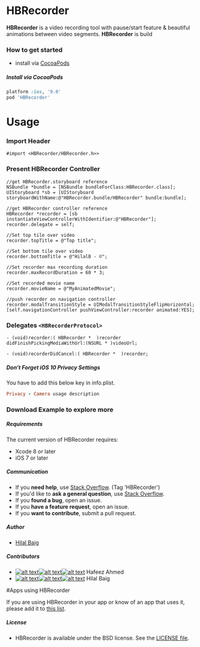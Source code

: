 # HBRecorder
**HBRecorder** is a video recording tool with pause/start feature & beautiful animations between video segments. **HBRecorder** is build

### How to get started
- install via [CocoaPods](http://cocoapods.org)


##### Install via CocoaPods

```ruby
platform :ios, '9.0'
pod 'HBRecorder'
```

# Usage

### Import Header
`#import <HBRecorder/HBRecorder.h>>`

### Present HBRecorder Controller

```objc
//get HBRecorder.storyboard reference
NSBundle *bundle = [NSBundle bundleForClass:HBRecorder.class];
UIStoryboard *sb = [UIStoryboard storyboardWithName:@"HBRecorder.bundle/HBRecorder" bundle:bundle];

//get HBRecorder controller reference
HBRecorder *recorder = [sb instantiateViewControllerWithIdentifier:@"HBRecorder"];
recorder.delegate = self;

//Set top tile over video
recorder.topTitle = @"Top title";

//Set bottom tile over video
recorder.bottomTitle = @"HilalB - ©";

//Set recorder max recording duration
recorder.maxRecordDuration = 60 * 3;

//Set recorded movie name
recorder.movieName = @"MyAnimatedMovie";

//push recorder on navigation controller
recorder.modalTransitionStyle = UIModalTransitionStyleFlipHorizontal;
[self.navigationController pushViewController:recorder animated:YES];
```

### Delegates `<HBRecorderProtocol>`
```objc
- (void)recorder:( HBRecorder *  )recorder  didFinishPickingMediaWithUrl:(NSURL * )videoUrl;

- (void)recorderDidCancel:( HBRecorder *  )recorder;
```

##### Don’t Forget iOS 10 Privacy Settings
You have to add this below key in info.plist.
```ruby
Privacy - Camera usage description
```
### Download Example to explore more



##### Requirements 
The current version of HBRecorder requires:
- Xcode 8 or later
- iOS 7 or later


##### Communication

- If you **need help**, use [Stack Overflow](http://stackoverflow.com/questions/tagged/hbrecorder). (Tag 'HBRecorder')
- If you'd like to **ask a general question**, use [Stack Overflow](http://stackoverflow.com/questions/tagged/hbrecorder).
- If you **found a bug**, open an issue.
- If you **have a feature request**, open an issue.
- If you **want to contribute**, submit a pull request.

##### Author
- [Hilal Baig](https://github.com/hilalbaig)


##### Contributors
- [![alt text][1.1]][1][![alt text][2.1]][2][![alt text][3.1]][3] Hafeez Ahmed 
- [![alt text][1.1]][4][![alt text][2.1]][5][![alt text][3.1]][6] Hilal Baig 



<!-- links to your social media accounts -->
[1]: http://www.twitter.com/imhafeezkpk
[2]: https://www.facebook.com/imhafeezkpk
[3]: http://www.github.com/imhafeez

<!-- links to your social media accounts -->
[4]: http://www.twitter.com/hilalbaig
[5]: http://www.facebook.com/hilalbaig
[6]: http://www.github.com/hilalbaig

<!-- links to social media icons -->
[1.1]: http://i.imgur.com/wWzX9uB.png (twitter icon without padding)
[2.1]: http://i.imgur.com/fep1WsG.png (facebook icon without padding)
[3.1]: http://i.imgur.com/9I6NRUm.png (github icon without padding)

#Apps using HBRecorder

If you are using HBRecorder in your app or know of an app that uses it, please add it to  [this list](http://cocoapods.org).

##### License
- HBRecorder is available under the BSD license. See the [LICENSE file](https://github.com/hilalbaig/HBRecorder/blob/master/LICENSE).

